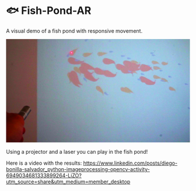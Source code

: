 # 🐟 Fish-Pond-AR
A visual demo of a fish pond with responsive movement.


![](./vlcsnap-2022-10-17-19h23m38s985.png)

Using a projector and a laser you can play in the fish pond!

Here is a video with the results: https://www.linkedin.com/posts/diego-bonilla-salvador_python-imageprocessing-opencv-activity-6949034681333899264-LiZO?utm_source=share&utm_medium=member_desktop
